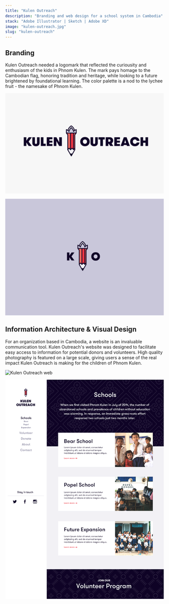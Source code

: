 ```yaml
---
title: "Kulen Outreach"
description: "Branding and web design for a school system in Cambodia"
stack: "Adobe Illustrator | Sketch | Adobe XD"
image: "kulen-outreach.jpg"
slug: "kulen-outreach"
---
```


## Branding

Kulen Outreach needed a logomark that reflected the curiousity and enthusiasm of the kids in Phnom Kulen. The mark pays homage to the Cambodian flag, honoring tradition and heritage, while looking to a future brightened by foundational learning. The color palette is a nod to the lychee fruit - the namesake of Phnom Kulen.

![Kulen Outreach logo](../images/ko_logo.png)

![Kulen Outreach small logomark](../images/ko_small.png)

## Information Architecture & Visual Design

For an organization based in Cambodia, a website is an invaluable communication tool. Kulen Outreach's website was designed to facilitate easy access to information for potential donors and volunteers. High quality photography is featured on a large scale, giving users a sense of the real impact Kulen Outreach is making for the children of Phnom Kulen.

![Kulen Outreach web](../images/ko_web.png)

![Kulen Outreach web - schools](../images/ko_web_schools.png)
